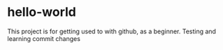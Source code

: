 # hello-world
This project is for getting used to with github, as a beginner.
Testing and learning commit changes
